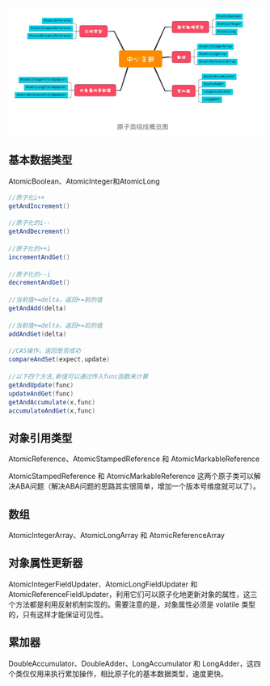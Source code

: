 
![](assets/Java原子类/原子类.webp)
## 基本数据类型

AtomicBoolean、AtomicInteger和AtomicLong

```java
//原子化i++
getAndIncrement()

//原子化的i--
getAndDecrement()

//原子化的++i
incrementAndGet()

//原子化的--i
decrementAndGet()

//当前值+=delta，返回+=前的值
getAndAdd(delta)

//当前值+=delta，返回+=后的值
addAndGet(delta)

//CAS操作，返回是否成功
compareAndSet(expect,update)

//以下四个方法,新值可以通过传入func函数来计算
getAndUpdate(func)
updateAndGet(func)
getAndAccumulate(x,func)
accumulateAndGet(x,func)
```

## 对象引用类型

AtomicReference、AtomicStampedReference 和 AtomicMarkableReference

AtomicStampedReference 和 AtomicMarkableReference 这两个原子类可以解决ABA问题（解决ABA问题的思路其实很简单，增加一个版本号维度就可以了）。

## 数组

AtomicIntegerArray、AtomicLongArray 和 AtomicReferenceArray

## 对象属性更新器

AtomicIntegerFieldUpdater、AtomicLongFieldUpdater 和 AtomicReferenceFieldUpdater，利用它们可以原子化地更新对象的属性，这三个方法都是利用反射机制实现的。需要注意的是，对象属性必须是 volatile 类型的，只有这样才能保证可见性。

## 累加器

DoubleAccumulator、DoubleAdder、LongAccumulator 和 LongAdder，这四个类仅仅用来执行累加操作，相比原子化的基本数据类型，速度更快。
